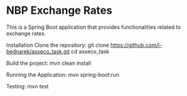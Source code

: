 # NBP Exchange Rates

This is a Spring Boot application that provides functionalities related to exchange rates.

Installation
Clone the repository:
git clone https://github.com/l-bednarek/asseco_task.git
cd asseco_task

Build the project:
mvn clean install

Running the Application:
mvn spring-boot:run

Testing:
mvn test
